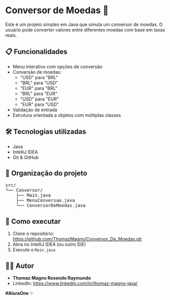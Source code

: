 <h1>Conversor de Moedas 💱</h1>

<p>Este é um projeto simples em Java que simula um conversor de moedas. O usuário pode converter valores entre diferentes moedas com base em taxas reais.</p>

<h2>📋 Funcionalidades</h2>
<ul>
  <li>Menu interativo com opções de conversão</li>
  <li>Conversão de moedas:
    <ul>
      <li>"USD" para "BRL"</li>
      <li>"BRL" para "USD"</li>
      <li>"EUR" para "BRL"</li>
      <li>"BRL" para "EUR"</li>
      <li>"USD" para "EUR"</li>
      <li>"EUR" para "USD"</li>
    </ul>
  </li>
  <li>Validação de entrada</li>
  <li>Estrutura orientada a objetos com múltiplas classes</li>
</ul>

<h2>🛠️ Tecnologias utilizadas</h2>
<ul>
  <li>Java</li>
  <li>IntelliJ IDEA</li>
  <li>Git & GitHub</li>
</ul>

<h2>📂 Organização do projeto</h2>
<pre>
src/
└── Conversor/
    ├── Main.java
    ├── MenuConversao.java
    └── ConversorDeMoedas.java
</pre>

<h2>🚀 Como executar</h2>
<ol>
  <li>Clone o repositório:<br>
    <a href="https://github.com/ThomazMagno/Conversor_De_Moedas.git">
      https://github.com/ThomazMagno/Conversor_De_Moedas.git
    </a>
  </li>
  <li>Abra no IntelliJ IDEA (ou outro IDE)</li>
  <li>Execute o <code>Main.java</code></li>
</ol>

<h2>👨‍💻 Autor</h2>
<ul>
  <li><strong>Thomaz Magno Rosendo Raymundo</strong></li>
  <li>LinkedIn: <a href="https://www.linkedin.com/in/thomaz-magno-java/" target="_blank">https://www.linkedin.com/in/thomaz-magno-java/</a></li>
  
</ul>

<p><strong>#AluraOne</strong> ✨</p>
